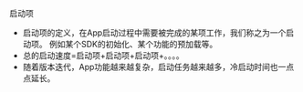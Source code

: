 启动项

- 启动项的定义，在App启动过程中需要被完成的某项工作，我们称之为一个启动项。
例如某个SDK的初始化、某个功能的预加载等。
- 总的启动速度=启动项+启动项+启动项+。。。。
- 随着版本迭代，App功能越来越复杂，启动任务越来越多，冷启动时间也一点点延长。